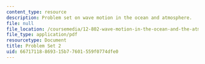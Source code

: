 ```yaml
---
content_type: resource
description: Problem set on wave motion in the ocean and atmosphere.
file: null
file_location: /coursemedia/12-802-wave-motion-in-the-ocean-and-the-atmosphere-spring-2008/66717118869315b77601559f0774dfe0_MIT12_802S08_pset02.pdf
file_type: application/pdf
resourcetype: Document
title: Problem Set 2
uid: 66717118-8693-15b7-7601-559f0774dfe0
---
```

